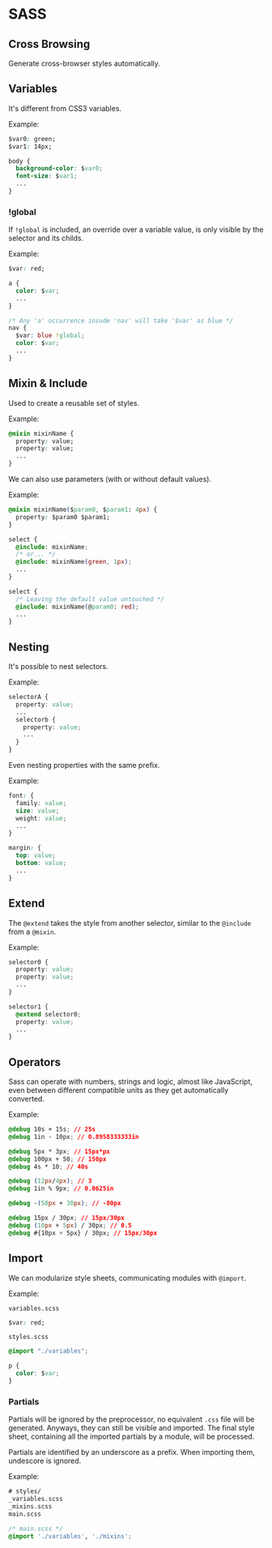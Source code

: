 # SASS

## Cross Browsing

Generate cross-browser styles automatically.

## Variables

It's different from CSS3 variables.

Example:

```css
$var0: green;
$var1: 14px;

body {
  background-color: $var0;
  font-size: $var1;
  ...
}
```

### !global

If `!global` is included, an override over a variable value, is only visible by the selector and its childs.

Example:

```css
$var: red;

a {
  color: $var;
  ...
}

/* Any 'a' occurrence insude 'nav' will take '$var' as blue */
nav {
  $var: blue !global;
  color: $var;
  ...
}
```

## Mixin & Include

Used to create a reusable set of styles.

Example:

```css
@mixin mixinName {
  property: value;
  property: value;
  ...
}
```

We can also use parameters \(with or without default values\).

Example:

```css
@mixin mixinName($param0, $param1: 4px) {
  property: $param0 $param1;
}

select {
  @include: mixinName;
  /* or... */
  @include: mixinName(green, 1px);
  ...
}

select {
  /* Leaving the default value untouched */
  @include: mixinName(@param0: red);
  ...
}
```

## Nesting

It's possible to nest selectors.

Example:

```css
selectorA {
  property: value;
  ...
  selectorb {
    property: value;
    ...
  }
}
```

Even nesting properties with the same prefix.

Example:

```css
font: {
  family: value;
  size: value;
  weight: value;
  ...
}

margin: {
  top: value;
  bottom: value;
  ...
}
```

## Extend

The `@extend` takes the style from another selector, similar to the `@include` from a `@mixin`.

Example:

```css
selector0 {
  property: value;
  property: value;
  ...
}

selector1 {
  @extend selector0;
  property: value;
  ...
}
```

## Operators

Sass can operate with numbers, strings and logic, almost like JavaScript, even between different compatible units as they get automatically converted.

Example:

```css
@debug 10s + 15s; // 25s
@debug 1in - 10px; // 0.8958333333in

@debug 5px * 3px; // 15px*px
@debug 100px + 50; // 150px
@debug 4s * 10; // 40s

@debug (12px/4px); // 3
@debug 1in % 9px; // 0.0625in

@debug -(50px + 30px); // -80px

@debug 15px / 30px; // 15px/30px
@debug (10px + 5px) / 30px; // 0.5
@debug #{10px + 5px} / 30px; // 15px/30px
```

## Import

We can modularize style sheets, communicating modules with `@import`.

Example:

`variables.scss`

```css
$var: red;
```

`styles.scss`

```css
@import "./variables";

p {
  color: $var;
}
```

### Partials

Partials will be ignored by the preprocessor, no equivalent `.css` file will be generated. Anyways, they can still be visible and imported. The final style sheet, containing all the imported partials by a module, will be processed.

Partials are identified by an underscore as a prefix. When importing them, undescore is ignored.

Example:

```txt
# styles/
_variables.scss
_mixins.scss
main.scss
```

```css
/* main.scss */
@import './variables', './mixins';
```
